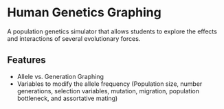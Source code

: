 Human Genetics Graphing
==============

A population genetics simulator that allows students to explore the effects and interactions of several evolutionary forces.

Features
--------------
- Allele vs. Generation Graphing
- Variables to modify the allele frequency (Population size, number generations, selection variables, mutation, migration, population bottleneck, and assortative mating)

